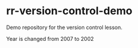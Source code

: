 # rr-version-control-demo

Demo repository for the version control lesson.

Year is changed from 2007 to 2002
